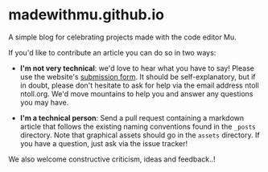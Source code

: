 # madewithmu.github.io

A simple blog for celebrating projects made with the code editor Mu.

If you'd like to contribute an article you can do so in two ways:

* **I'm not very technical**: we'd love to hear what you have to say! Please
  use the website's [submission form](https://madewith.mu/submit/). It should
  be self-explanatory, but if in doubt, please don't hesitate to ask for help
  via the email address ntoll <at> ntoll.org. We'd move mountains to help you
  and answer any questions you may have.

* **I'm a technical person**: Send a pull request containing a markdown article
  that follows the existing naming conventions found in the `_posts` directory.
  Note that graphical assets should go in the `assets` directory. If you have a
  question, just ask via the issue tracker!

We also welcome constructive criticism, ideas and feedback..!
